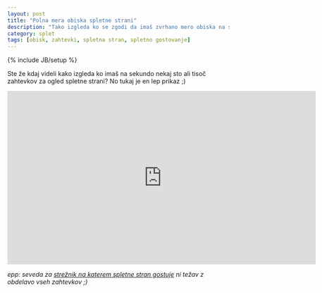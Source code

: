 ```yaml
---
layout: post
title: "Polna mera obiska spletne strani"
description: "Tako izgleda ko se zgodi da imaš zvrhano mero obiska na spletni strani."
category: splet 
tags: [obisk, zahtevki, spletna stran, spletno gostovanje]
---
```

{% include JB/setup %}

Ste že kdaj videli kako izgleda ko imaš na sekundo nekaj sto ali tisoč zahtevkov za ogled spletne strani? No tukaj je en lep prikaz ;)

<iframe src="http://player.vimeo.com/video/69317575" frameborder="0" width="700" height="394">        </iframe>

*epp: seveda za [strežnik na katerem spletne stran gostuje][1] ni težav z obdelavo vseh zahtevkov ;)*

[1]:http://www.spletnaabeceda.si

